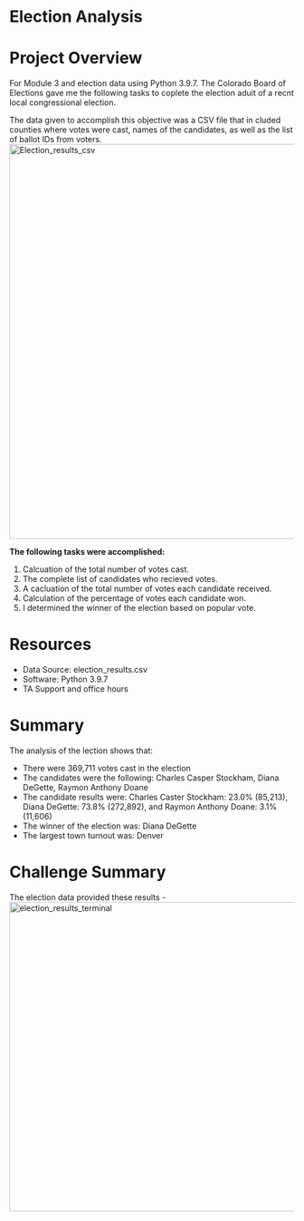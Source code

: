 # Election Analysis

# Project Overview
For Module 3 and election data using Python 3.9.7. The Colorado Board of Elections gave me the following tasks to coplete the election aduit of a recnt local congressional election.

The data given to accomplish this objective was a CSV file that in cluded counties where votes were cast, names of the candidates, as well as the list of ballot IDs from voters.
<img width="697" alt="Election_results_csv" src="https://user-images.githubusercontent.com/93094173/158083363-72c4e10a-a972-44c9-927c-e74a0b31160c.png">

**The following tasks were accomplished:**
1. Calcuation of the total number of votes cast.
2. The complete list of candidates who recieved votes.
3. A cacluation of the total number of votes each candidate received.
4. Calculation of the percentage of votes each candidate won.
5. I determined the winner of the election based on popular vote.

# Resources
 - Data Source: election_results.csv
 - Software: Python 3.9.7
 - TA Support and office hours

# Summary
The analysis of the lection shows that:
 - There were 369,711 votes cast in the election
 - The candidates were the following: Charles Casper Stockham, Diana DeGette, Raymon Anthony Doane
 - The candidate results were: Charles Caster Stockham: 23.0% (85,213), Diana DeGette: 73.8% (272,892), and Raymon Anthony Doane: 3.1% (11,606)
 - The winner of the election was: Diana DeGette
 - The largest town turnout was: Denver

# Challenge Summary
The election data provided these results - 
<img width="546" alt="election_results_terminal" src="https://user-images.githubusercontent.com/93094173/158083415-d799cd06-3050-4d7a-adda-193ca05c0a79.png">
